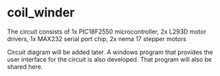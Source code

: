# coil_winder

The circuit consists of 
1x PIC18F2550 microcontroller, 
2x L293D motor drivers, 
1x MAX232 serial port chip, 
2x nema 17 stepper motors

Circuit diagram will be added later.
A windows program that provides the user interface for the circuit is also developed.
That program will also be shared here.
